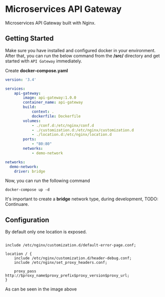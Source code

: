# Microservices API Gateway 

Microservices API Gateway built with Nginx.

## Getting Started

Make sure you have installed and configured docker in your environment. After that, you can run the below command from the **/src/** directory and get started with `API Gateway` immediately.

Create **docker-compose.yaml**

```yaml
version: '3.4'

services:
    api-gateway:
        image: api-gateway:1.0.0
        container_name: api-gateway
        build:
            context: .
            dockerfile: Dockerfile
        volumes:
            - ./conf.d:/etc/nginx/conf.d
            - ./customization.d:/etc/nginx/customization.d
            - ./location.d:/etc/nginx/location.d
        ports:
            - "80:80"
        networks:
            - demo-network

networks:
  demo-network:
    driver: bridge

```

Now, you can run the following command

```shell
docker-compose up -d
```

It's important to create a **bridge** network type, during development,
TODO: Continuare. 


## Configuration

By default only one location is exposed. 

```nginx

include /etc/nginx/customization.d/default-error-page.conf;

location / {
    include /etc/nginx/customization.d/header-debug.conf;
    include /etc/nginx/set_proxy_headers.conf;
    
    proxy_pass http://$proxy_name$proxy_prefix$proxy_version$proxy_url;
}

```

As can be seen in the image above
